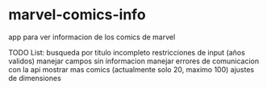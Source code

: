 marvel-comics-info
===================

app para ver informacion de los comics de marvel


TODO List:
busqueda por titulo incompleto
restricciones de input (años validos)
manejar campos sin informacion
manejar errores de comunicacion con la api
mostrar mas comics (actualmente solo 20, maximo 100)
ajustes de dimensiones

